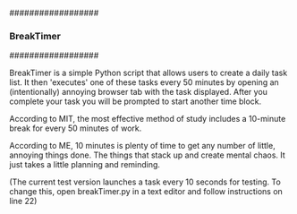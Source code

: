 ##################
### BreakTimer ###
##################

BreakTimer is a simple Python script that allows users to create a daily task list. 
It then 'executes' one of these tasks every 50 minutes by opening an (intentionally) annoying browser tab with the task displayed.
After you complete your task you will be prompted to start another time block.

According to MIT, the most effective method of study includes a 10-minute break for every 50 minutes of work.

According to ME, 10 minutes is plenty of time to get any number of little, annoying things done. The things that stack up and create mental chaos.
It just takes a little planning and reminding.

(The current test version launches a task every 10 seconds for testing.  To change this, open breakTimer.py in a text editor  and follow instructions on line 22)

